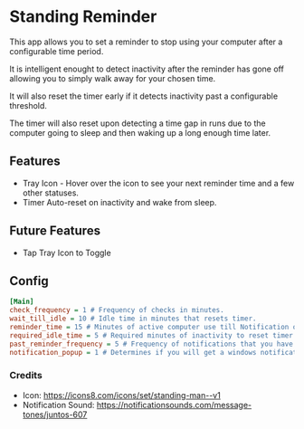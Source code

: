 # Standing Reminder
This app allows you to set a reminder to stop using your computer after a configurable time period.

It is intelligent enought to detect inactivity after the reminder has gone off allowing you to simply walk away for your chosen time.

It will also reset the timer early if it detects inactivity past a configurable threshold.

The timer will also reset upon detecting a time gap in runs due to the computer going to sleep and then waking up a long enough time later.

## Features
* Tray Icon - Hover over the icon to see your next reminder time and a few other statuses.
* Timer Auto-reset on inactivity and wake from sleep.

## Future Features
* Tap Tray Icon to Toggle

## Config

```ini
[Main]
check_frequency = 1 # Frequency of checks in minutes.
wait_till_idle = 10 # Idle time in minutes that resets timer.
reminder_time = 15 # Minutes of active computer use till Notification or sound goes off.
required_idle_time = 5 # Required minutes of inactivity to reset timer after it has gone off.
past_reminder_frequency = 5 # Frequency of notifications that you have passed your reminder time.
notification_popup = 1 # Determines if you will get a windows notification or just a sound.
```


### Credits
* Icon: https://icons8.com/icons/set/standing-man--v1
* Notification Sound: https://notificationsounds.com/message-tones/juntos-607